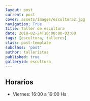 ```yaml
---
layout: post
current: post
cover: assets/images/escultura2.jpg
navigation: True
title: Taller de escultura
date: 2018-02-24T16:00:00-03:00
tags: [escultura, talleres]
class: post-template
subclass: 'post'
author: talleristas
published: true
galleryid: escultura
---
```

## Horarios

- Viernes: 16:00 a 19:00 Hs
